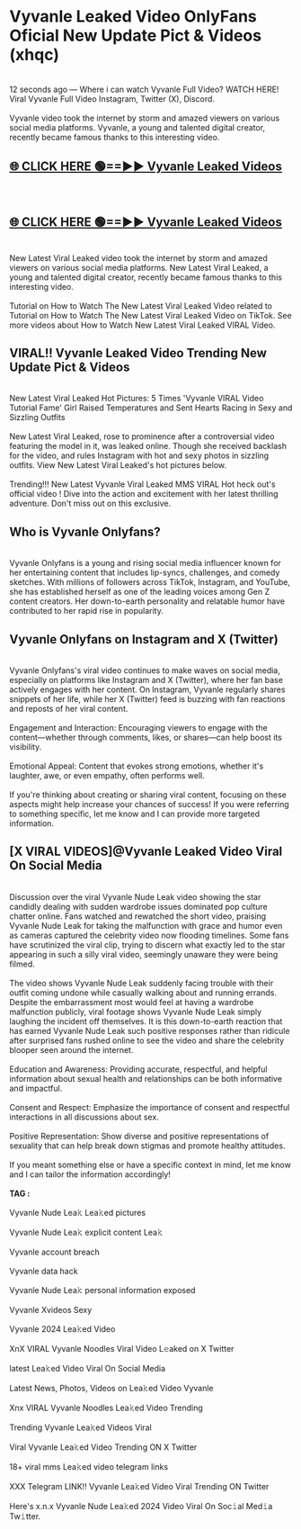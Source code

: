# Vyvanle Leaked Video OnlyFans Oficial New Update Pict & Videos (xhqc)
<br>
12 seconds ago — Where i can watch Vyvanle Full Video? WATCH HERE! Viral Vyvanle Full Video Instagram, Twitter (X), Discord.
<br><br>
Vyvanle video took the internet by storm and amazed viewers on various social media platforms. Vyvanle, a young and talented digital creator, recently became famous thanks to this interesting video.
<br>
<h2><a href="https://play.trustnlinepharmacy.us?title=Vyvanle">🌐 CLICK HERE 🟢==►► Vyvanle Leaked Videos</a></h2>
<br>
<h2><a href="https://play.trustnlinepharmacy.us?title=Vyvanle">🌐 CLICK HERE 🟢==►► Vyvanle Leaked Videos</a></h2>
<br>
New Latest Viral Leaked video took the internet by storm and amazed viewers on various social media platforms. New Latest Viral Leaked, a young and talented digital creator, recently became famous thanks to this interesting video.
<br><br>
Tutorial on How to Watch The New Latest Viral Leaked Video related to Tutorial on How to Watch The New Latest Viral Leaked Video on TikTok. See more videos about How to Watch New Latest Viral Leaked VIRAL Video.
<br>
<h2>VIRAL!! Vyvanle Leaked Video Trending New Update Pict & Videos</h2>
<br>
New Latest Viral Leaked Hot Pictures: 5 Times 'Vyvanle VIRAL Video Tutorial Fame' Girl Raised Temperatures and Sent Hearts Racing in Sexy and Sizzling Outfits
<br><br>
New Latest Viral Leaked, rose to prominence after a controversial video featuring the model in it, was leaked online. Though she received backlash for the video, and rules Instagram with hot and sexy photos in sizzling outfits. View New Latest Viral Leaked's hot pictures below.
<br><br>
Trending!!! New Latest Vyvanle Viral Leaked MMS VIRAL Hot heck out's official video ! Dive into the action and excitement with her latest thrilling adventure. Don't miss out on this exclusive.
<br>
<h2>Who is Vyvanle Onlyfans?</h2>
<br>
Vyvanle Onlyfans is a young and rising social media influencer known for her entertaining content that includes lip-syncs, challenges, and comedy sketches. With millions of followers across TikTok, Instagram, and YouTube, she has established herself as one of the leading voices among Gen Z content creators. Her down-to-earth personality and relatable humor have contributed to her rapid rise in popularity.
<br>
<h2>Vyvanle Onlyfans on Instagram and X (Twitter)</h2>
<br>
Vyvanle Onlyfans's viral video continues to make waves on social media, especially on platforms like Instagram and X (Twitter), where her fan base actively engages with her content. On Instagram, Vyvanle regularly shares snippets of her life, while her X (Twitter) feed is buzzing with fan reactions and reposts of her viral content.
<br><br>
Engagement and Interaction: Encouraging viewers to engage with the content—whether through comments, likes, or shares—can help boost its visibility.
<br><br>
Emotional Appeal: Content that evokes strong emotions, whether it's laughter, awe, or even empathy, often performs well.
<br><br>
If you're thinking about creating or sharing viral content, focusing on these aspects might help increase your chances of success! If you were referring to something specific, let me know and I can provide more targeted information.
<br>
<h2>[X VIRAL VIDEOS]@Vyvanle Leaked Video Viral On Social Media</h2>
<br>
Discussion over the viral Vyvanle Nude Leak video showing the star candidly dealing with sudden wardrobe issues dominated pop culture chatter online. Fans watched and rewatched the short video, praising Vyvanle Nude Leak for taking the malfunction with grace and humor even as cameras captured the celebrity video now flooding timelines. Some fans have scrutinized the viral clip, trying to discern what exactly led to the star appearing in such a silly viral video, seemingly unaware they were being filmed.
<br><br>
The video shows Vyvanle Nude Leak suddenly facing trouble with their outfit coming undone while casually walking about and running errands. Despite the embarrassment most would feel at having a wardrobe malfunction publicly, viral footage shows Vyvanle Nude Leak simply laughing the incident off themselves. It is this down-to-earth reaction that has earned Vyvanle Nude Leak such positive responses rather than ridicule after surprised fans rushed online to see the video and share the celebrity blooper seen around the internet.
<br><br>
Education and Awareness: Providing accurate, respectful, and helpful information about sexual health and relationships can be both informative and impactful.
<br><br>
Consent and Respect: Emphasize the importance of consent and respectful interactions in all discussions about sex.
<br><br>
Positive Representation: Show diverse and positive representations of sexuality that can help break down stigmas and promote healthy attitudes.
<br><br>
If you meant something else or have a specific context in mind, let me know and I can tailor the information accordingly!
<br><br>
<strong>TAG :</strong>
<br><br>
Vyvanle Nude Lea𝚔 Lea𝚔ed pictures
<br><br>
Vyvanle Nude Lea𝚔 explicit content Lea𝚔
<br><br>
Vyvanle account breach
<br><br>
Vyvanle data hack
<br><br>
Vyvanle Nude Lea𝚔 personal information exposed
<br><br>
Vyvanle Xvideos Sexy
<br><br>
Vyvanle 2024 Lea𝚔ed Video
<br><br>
XnX VIRAL Vyvanle Noodles Viral Video L𝚎aked on X Twitter
<br><br>
latest Lea𝚔ed Video Viral On Social Media
<br><br>
Latest News, Photos, Videos on Lea𝚔ed Video Vyvanle
<br><br>
Xnx VIRAL Vyvanle Noodles Lea𝚔ed Video Trending
<br><br>
Trending Vyvanle Lea𝚔ed Videos Viral
<br><br>
Viral Vyvanle Lea𝚔ed Video Trending ON X Twitter
<br><br>
18+ viral mms Lea𝚔ed video telegram links
<br><br>
XXX Telegram LINK!! Vyvanle Lea𝚔ed Video Viral Trending ON Twitter
<br><br>
Here's x.n.x Vyvanle Nude Lea𝚔ed 2024 Video Viral On Soc𝚒al Med𝚒a Tw𝚒tter.